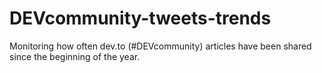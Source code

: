 # DEVcommunity-tweets-trends
Monitoring how often dev.to (#DEVcommunity) articles have been shared since the beginning of the year.
